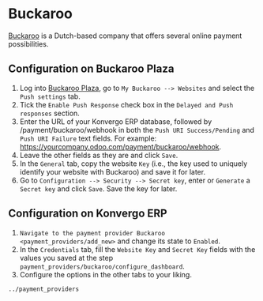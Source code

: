 # Buckaroo

[Buckaroo](https://www.buckaroo.eu/) is a Dutch-based company that
offers several online payment possibilities.

## Configuration on Buckaroo Plaza

1.  Log into [Buckaroo Plaza](https://plaza.buckaroo.nl), go to
    `My Buckaroo -->
    Websites` and select the `Push settings` tab.
2.  Tick the `Enable Push Response` check box in the
    `Delayed and Push responses` section.
3.  Enter the URL of your Konvergo ERP database, followed by
    <span class="title-ref">/payment/buckaroo/webhook</span> in both the
    `Push URI Success/Pending` and `Push URI Failure` text fields. For
    example:
    <span class="title-ref">https://yourcompany.odoo.com/payment/buckaroo/webhook</span>.
4.  Leave the other fields as they are and click `Save`.
5.  In the `General` tab, copy the website `Key` (i.e., the key used to
    uniquely identify your website with Buckaroo) and save it for later.
6.  Go to `Configuration --> Security --> Secret key`, enter or
    `Generate` a `Secret key` and click `Save`. Save the key for later.

## Configuration on Konvergo ERP

1.  `Navigate to the payment provider Buckaroo <payment_providers/add_new>`
    and change its state to `Enabled`.
2.  In the `Credentials` tab, fill the `Website Key` and `Secret Key`
    fields with the values you saved at the step
    `payment_providers/buckaroo/configure_dashboard`.
3.  Configure the options in the other tabs to your liking.

<div class="seealso">

`../payment_providers`

</div>

